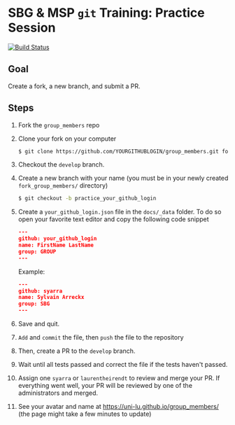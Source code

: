 # SBG & MSP `git` Training: Practice Session
[![Build Status](https://travis-ci.org/uni-lu/group_members.svg?branch=master)](https://travis-ci.org/uni-lu/group_members)

## Goal
Create a fork, a new branch, and submit a PR.

## Steps

1. Fork the `group_members` repo
2. Clone your fork on your computer
    ```sh
    $ git clone https://github.com/YOURGITHUBLOGIN/group_members.git fork_group_members
    ```
3. Checkout the `develop` branch.
3. Create a new branch with your name (you must be in your newly created `fork_group_members/` directory)
    ```sh
    $ git checkout -b practice_your_github_login
    ```

4. Create a `your_github_login.json` file in the `docs/_data` folder. To do so open your favorite text editor and copy the following code snippet
    ```json
    ---
    github: your_github_login
    name: FirstName LastName
    group: GROUP
    ---
    ```
    Example:
    ```json
    ---
    github: syarra
    name: Sylvain Arreckx
    group: SBG
    ---
    ```

5. Save and quit.

6. `Add` and `commit` the file, then `push` the file to the repository

7. Then, create a PR to the `develop` branch.

8. Wait until all tests passed and correct the file if the tests haven't passed.

9. Assign one `syarra` or `laurentheirendt` to review and merge your PR.
   If everything went well, your PR will be reviewed by one of the administrators and merged.

10. See your avatar and name at https://uni-lu.github.io/group_members/ (the page might take a few minutes to update)
